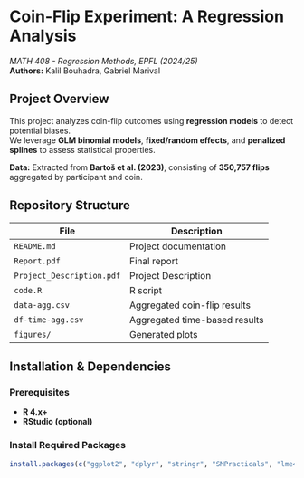 # Coin-Flip Experiment: A Regression Analysis  
*MATH 408 - Regression Methods, EPFL (2024/25)*  
**Authors:** Kalil Bouhadra, Gabriel Marival  

## Project Overview
This project analyzes coin-flip outcomes using **regression models** to detect potential biases.  
We leverage **GLM binomial models**, **fixed/random effects**, and **penalized splines** to assess statistical properties.  

**Data:** Extracted from **Bartoš et al. (2023)**, consisting of **350,757 flips** aggregated by participant and coin.

## Repository Structure

| File | Description |
|------|------------|
| `README.md` | Project documentation |
| `Report.pdf` | Final report |
| `Project_Description.pdf` | Project Description |
| `code.R` | R script |
| `data-agg.csv` | Aggregated coin-flip results |
| `df-time-agg.csv` | Aggregated time-based results |
| `figures/` | Generated plots |

## Installation & Dependencies

### **Prerequisites**
- **R 4.x+**
- **RStudio (optional)**  

### **Install Required Packages**
```r
install.packages(c("ggplot2", "dplyr", "stringr", "SMPracticals", "lme4", "mgcv"))


